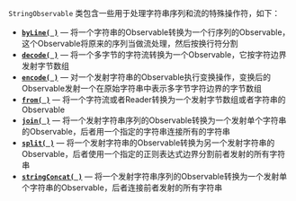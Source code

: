 `StringObservable` 类包含一些用于处理字符串序列和流的特殊操作符，如下：

* [**`byLine( )`**](Map.md) — 将一个字符串的Observable转换为一个行序列的Observable，这个Observable将原来的序列当做流处理，然后按换行符分割
* [**`decode( )`**](From.md) — 将一个多字节的字符流转换为一个Observable，它按字符边界发射字节数组
* [**`encode( )`**](Map.md) — 对一个发射字符串的Observable执行变换操作，变换后的Observable发射一个在原始字符串中表示多字节字符边界的字节数组
* [**`from( )`**](From.md) — 将一个字符流或者Reader转换为一个发射字节数组或者字符串的Observable
* [**`join( )`**](Sum.md) — 将一个发射字符串序列的Observable转换为一个发射单个字符串的Observable，后者用一个指定的字符串连接所有的字符串
* [**`split( )`**](FlatMap.md) — 将一个发射字符串的Observable转换为另一个发射字符串的Observable，后者使用一个指定的正则表达式边界分割前者发射的所有字符串
* [**`stringConcat( )`**](Sum.md) — 将一个发射字符串序列的Observable转换为一个发射单个字符串的Observable，后者连接前者发射的所有字符串
